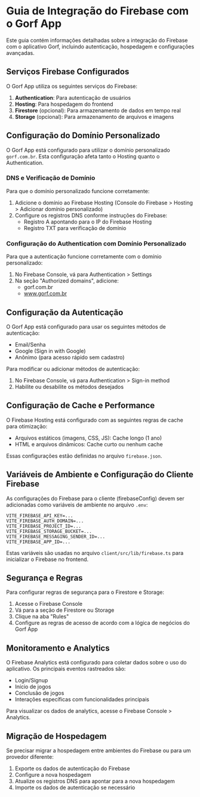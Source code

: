 # Guia de Integração do Firebase com o Gorf App

Este guia contém informações detalhadas sobre a integração do Firebase com o aplicativo Gorf, incluindo autenticação, hospedagem e configurações avançadas.

## Serviços Firebase Configurados

O Gorf App utiliza os seguintes serviços do Firebase:

1. **Authentication**: Para autenticação de usuários
2. **Hosting**: Para hospedagem do frontend
3. **Firestore** (opcional): Para armazenamento de dados em tempo real
4. **Storage** (opcional): Para armazenamento de arquivos e imagens

## Configuração do Domínio Personalizado

O Gorf App está configurado para utilizar o domínio personalizado `gorf.com.br`. Esta configuração afeta tanto o Hosting quanto o Authentication.

### DNS e Verificação de Domínio

Para que o domínio personalizado funcione corretamente:

1. Adicione o domínio ao Firebase Hosting (Console do Firebase > Hosting > Adicionar domínio personalizado)
2. Configure os registros DNS conforme instruções do Firebase:
   - Registro A apontando para o IP do Firebase Hosting
   - Registro TXT para verificação de domínio

### Configuração do Authentication com Domínio Personalizado

Para que a autenticação funcione corretamente com o domínio personalizado:

1. No Firebase Console, vá para Authentication > Settings
2. Na seção "Authorized domains", adicione:
   - gorf.com.br
   - www.gorf.com.br

## Configuração da Autenticação

O Gorf App está configurado para usar os seguintes métodos de autenticação:

- Email/Senha
- Google (Sign in with Google)
- Anônimo (para acesso rápido sem cadastro)

Para modificar ou adicionar métodos de autenticação:

1. No Firebase Console, vá para Authentication > Sign-in method
2. Habilite ou desabilite os métodos desejados

## Configuração de Cache e Performance

O Firebase Hosting está configurado com as seguintes regras de cache para otimização:

- Arquivos estáticos (imagens, CSS, JS): Cache longo (1 ano)
- HTML e arquivos dinâmicos: Cache curto ou nenhum cache

Essas configurações estão definidas no arquivo `firebase.json`.

## Variáveis de Ambiente e Configuração do Cliente Firebase

As configurações do Firebase para o cliente (firebaseConfig) devem ser adicionadas como variáveis de ambiente no arquivo `.env`:

```
VITE_FIREBASE_API_KEY=...
VITE_FIREBASE_AUTH_DOMAIN=...
VITE_FIREBASE_PROJECT_ID=...
VITE_FIREBASE_STORAGE_BUCKET=...
VITE_FIREBASE_MESSAGING_SENDER_ID=...
VITE_FIREBASE_APP_ID=...
```

Estas variáveis são usadas no arquivo `client/src/lib/firebase.ts` para inicializar o Firebase no frontend.

## Segurança e Regras

Para configurar regras de segurança para o Firestore e Storage:

1. Acesse o Firebase Console
2. Vá para a seção de Firestore ou Storage
3. Clique na aba "Rules"
4. Configure as regras de acesso de acordo com a lógica de negócios do Gorf App

## Monitoramento e Analytics

O Firebase Analytics está configurado para coletar dados sobre o uso do aplicativo. Os principais eventos rastreados são:

- Login/Signup
- Início de jogos
- Conclusão de jogos
- Interações específicas com funcionalidades principais

Para visualizar os dados de analytics, acesse o Firebase Console > Analytics.

## Migração de Hospedagem

Se precisar migrar a hospedagem entre ambientes do Firebase ou para um provedor diferente:

1. Exporte os dados de autenticação do Firebase
2. Configure a nova hospedagem
3. Atualize os registros DNS para apontar para a nova hospedagem
4. Importe os dados de autenticação se necessário